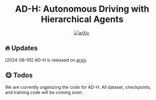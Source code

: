 

<div align="center">
<h1>AD-H: Autonomous Driving with Hierarchical Agents </h1>




[![arXiv](https://img.shields.io/badge/arXiv%20papr-2403.12037-b31b1b.svg)](https://arxiv.org/abs/2406.03474)&nbsp;


</div>


## 🔥 Updates


[2024-06-05] AD-H is released on [arxiv](https://arxiv.org/abs/2406.03474).




## 😋 Todos
We are currently organizing the code for AD-H. 
All dataset, checkpoints, and training code will be coming soon.
